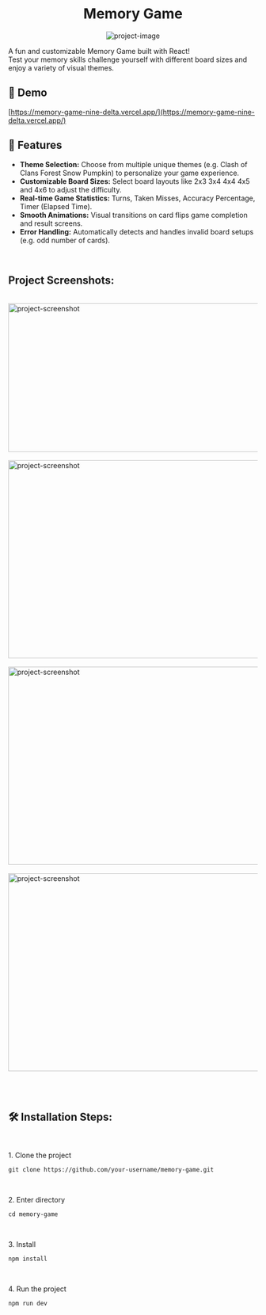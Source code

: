 <h1 align="center" id="title">Memory Game</h1>

<p align="center"><img src="https://socialify.git.ci/im-shadowpool/memory-game/image?font=Inter&amp;language=1&amp;name=1&amp;owner=1&amp;pattern=Solid&amp;stargazers=1&amp;theme=Dark" alt="project-image"></p>

<p id="description">A fun and customizable Memory Game built with React!<br>Test your memory skills challenge yourself with different board sizes and enjoy a variety of visual themes.</p>

<h2>🚀 Demo</h2>

[https://memory-game-nine-delta.vercel.app/](https://memory-game-nine-delta.vercel.app/)
<br>
<h2>🧐 Features</h2>


*   <b>Theme Selection:</b> Choose from multiple unique themes (e.g. Clash of Clans Forest Snow Pumpkin) to personalize your game experience.
*   <b>Customizable Board Sizes:</b> Select board layouts like 2x3 3x4 4x4 4x5 and 4x6 to adjust the difficulty.
*   <b>Real-time Game Statistics:</b> Turns, Taken Misses, Accuracy Percentage, Timer (Elapsed Time).
*   <b>Smooth Animations:</b> Visual transitions on card flips game completion and result screens.
*   <b>Error Handling:</b> Automatically detects and handles invalid board setups (e.g. odd number of cards).
<br>

<h2>Project Screenshots:</h2>
<br>
<img src="https://memory-game-nine-delta.vercel.app/Screenshots/3.png" alt="project-screenshot" width="580" height="300/">
<br><br>
<img src="https://memory-game-nine-delta.vercel.app/Screenshots/1.png" alt="project-screenshot" width="580" height="400/">
<br><br>
<img src="https://memory-game-nine-delta.vercel.app/Screenshots/4.png" alt="project-screenshot" width="580" height="400/">
<br><br>
<img src="https://memory-game-nine-delta.vercel.app/Screenshots/2.png" alt="project-screenshot" width="580" height="400/">

<br><br>

<h2>🛠️ Installation Steps:</h2>
<br>
<p>1. Clone the project</p>


```
git clone https://github.com/your-username/memory-game.git
```
<br>
<p>2. Enter directory</p>

```
cd memory-game
```
<br>
<p>3. Install</p>

```
npm install
```
<br>
<p>4. Run the project</p>

```
npm run dev
```
